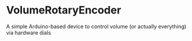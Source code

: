 # VolumeRotaryEncoder
A simple Arduino-based device to control volume (or actually everything) via hardware dials


